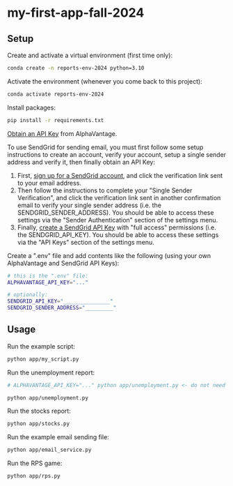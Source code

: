 # my-first-app-fall-2024

## Setup

Create and activate a virtual environment (first time only):

```sh
conda create -n reports-env-2024 python=3.10
```

Activate the environment (whenever you come back to this project):

```sh
conda activate reports-env-2024
```

Install packages:

```sh
pip install -r requirements.txt
```

[Obtain an API Key](https://www.alphavantage.co/support/#api-key) from AlphaVantage.

To use SendGrid for sending email, you must first follow some setup instructions to create an account, verify your account, setup a single sender address and verify it, then finally obtain an API Key:

1. First, [sign up for a SendGrid account](https://login.sendgrid.com/unified_login/start?screen_hint=signup), and click the verification link sent to your email address.
2. Then follow the instructions to complete your "Single Sender Verification", and click the verification link sent in another confirmation email to verify your single sender address (i.e. the SENDGRID_SENDER_ADDRESS). You should be able to access these settings via the "Sender Authentication" section of the settings menu.
3. Finally, [create a SendGrid API Key](https://login.sendgrid.com/login/identifier?redirect_to=%2Fsettings%2Fapi_keys) with "full access" permissions (i.e. the SENDGRID_API_KEY). You should be able to access these settings via the "API Keys" section of the settings menu.

Create a ".env" file and add contents like the following (using your own AlphaVantage and SendGrid API Keys):

```sh
# this is the ".env" file:
ALPHAVANTAGE_API_KEY="..."

# optionally:
SENDGRID_API_KEY="_______________"
SENDGRID_SENDER_ADDRESS="_________"
```

## Usage

Run the example script:

```sh
python app/my_script.py
```

Run the unemployment report:

```sh
# ALPHAVANTAGE_API_KEY="..." python app/unemployment.py <- do not need to prefix the run command with the variable any more since it is defined in the .env file

python app/unemployment.py
```

Run the stocks report:

```sh
python app/stocks.py
```

Run the example email sending file:

```sh
python app/email_service.py
```

Run the RPS game:

```sh
python app/rps.py
```